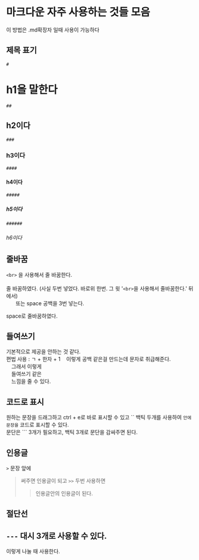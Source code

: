 # 마크다운 자주 사용하는 것들 모음

이 방법은 .md확장자 일때 사용이 가능하다

## 제목 표기
`#`
# h1을 말한다
`##`
## h2이다
`###`
### h3이다
`####`
#### h4이다
`#####`
##### h5이다
`######`
###### h6이다

## 줄바꿈
`<br>` 을 사용해서 줄 바꿈한다.<br>
<br>
줄 바꿈하였다. (사실 두번 넣었다. 바로위 한번. 그 윗 '`<br>`을 사용해서 줄바꿈한다.' 뒤에서)   
`   ` 또는 space 공백을 3번 넣는다.
   
space로 줄바꿈하였다.

## 들여쓰기
기본적으로 제공을 안하는 것 같다.   
편법 사용 : ㄱ + 한자 + 1 `　`이렇게 공백 같은걸 만드는데 문자로 취급해준다.   
　그래서 이렇게    
　들여쓰기 같은   
 　느낌을 줄 수 있다.

## 코드로 표시
원하는 문장을 드래그하고 ctrl + e로 바로 표시할 수 있고
`` 백틱 두개를 사용하여 `안에 문장을` 코드로 표시할 수 있다.       
문단은 ``` 3개가 필요하고, 백틱 3개로 문단을 감싸주면 된다.   

## 인용글
`>` 문장 앞에 
> 써주면 인용글이 되고
> `>>` 두번 사용하면
>> 인용글안의 인용글이 된다.

## 절단선   
`---` 대시 3개로 사용할 수 있다.
---
이렇게 나눌 때 사용한다.

